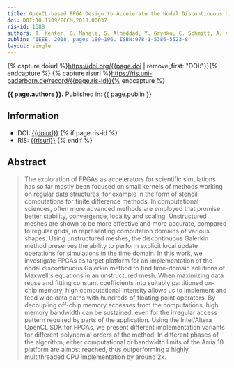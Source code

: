 ```yaml
---
title: OpenCL-based FPGA Design to Accelerate the Nodal Discontinuous Galerkin Method for Unstructured Meshes
doi: DOI:10.1109/FCCM.2018.00037
ris-id: 1588
authors: T. Kenter, G. Mahale, S. Alhaddad, Y. Grynko, C. Schmitt, A. Afzal, F. Hannig, J. Förstner et al.
publin: "IEEE, 2018, pages 189–196. ISBN:978-1-5386-5523-8"
layout: single
---
```

<!-- Leave as is, let Jekyll do the work. -->
{% capture doiurl %}https://doi.org/{{page.doi | remove_first: "DOI:"}}{% endcapture %}
{% capture risurl %}https://ris.uni-paderborn.de/record/{{page.ris-id}}{% endcapture %}

<html><p><b>{{ page.authors }}.</b> Published in: {{ page.publin }}</p></html>

## Information

* DOI: <a href="{{doiurl}}">{{doiurl}}</a>
{% if page.ris-id %}
* RIS: <a href="{{risurl}}">{{risurl}}</a>
{% endif %}

<!-- Change abstract -->
## Abstract
>The exploration of FPGAs as accelerators for scientific simulations has so far mostly been focused on small kernels of methods working on regular data structures, for example in the form of stencil computations for finite difference methods. In computational sciences, often more advanced methods are employed that promise better stability, convergence, locality and scaling. Unstructured meshes are shown to be more effective and more accurate, compared to regular grids, in representing computation domains of various shapes. Using unstructured meshes, the discontinuous Galerkin method preserves the ability to perform explicit local update operations for simulations in the time domain. In this work, we investigate FPGAs as target platform for an implementation of the nodal discontinuous Galerkin method to find time-domain solutions of Maxwell's equations in an unstructured mesh. When maximizing data reuse and fitting constant coefficients into suitably partitioned on-chip memory, high computational intensity allows us to implement and feed wide data paths with hundreds of floating point operators. By decoupling off-chip memory accesses from the computations, high memory bandwidth can be sustained, even for the irregular access pattern required by parts of the application. Using the Intel/Altera OpenCL SDK for FPGAs, we present different implementation variants for different polynomial orders of the method. In different phases of the algorithm, either computational or bandwidth limits of the Arria 10 platform are almost reached, thus outperforming a highly multithreaded CPU implementation by around 2x.

